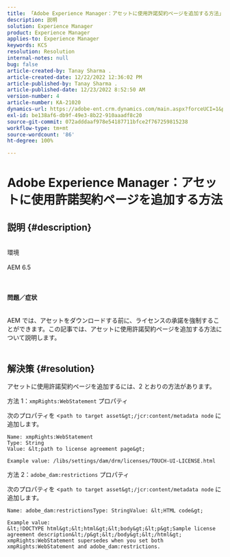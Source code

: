 ```yaml
---
title: 「Adobe Experience Manager：アセットに使用許諾契約ページを追加する方法」
description: 説明
solution: Experience Manager
product: Experience Manager
applies-to: Experience Manager
keywords: KCS
resolution: Resolution
internal-notes: null
bug: false
article-created-by: Tanay Sharma .
article-created-date: 12/22/2022 12:36:02 PM
article-published-by: Tanay Sharma .
article-published-date: 12/23/2022 8:52:50 AM
version-number: 4
article-number: KA-21020
dynamics-url: https://adobe-ent.crm.dynamics.com/main.aspx?forceUCI=1&pagetype=entityrecord&etn=knowledgearticle&id=e851b830-f581-ed11-81ac-6045bd006239
exl-id: be138af6-db9f-49e3-8b22-910aaadf8c20
source-git-commit: 072adddaaf978e54187711bfce2f767259815238
workflow-type: tm+mt
source-wordcount: '86'
ht-degree: 100%

---
```


# Adobe Experience Manager：アセットに使用許諾契約ページを追加する方法

## 説明 {#description}

<br>環境<br><br>AEM 6.5<br><br> <br><br><b>問題／症状</b><br><br><br>AEM では、アセットをダウンロードする前に、ライセンスの承諾を強制することができます。この記事では、アセットに使用許諾契約ページを追加する方法について説明します。<br><br>

## 解決策 {#resolution}


アセットに使用許諾契約ページを追加するには、2 とおりの方法があります。

方法 1：`xmpRights:WebStatement` プロパティ

次のプロパティを &lt;`path to target asset&gt;/jcr:content/metadata node` に追加します。




```
Name: xmpRights:WebStatement
Type: String
Value: &lt;path to license agreement page&gt;
```




`Example value: /libs/settings/dam/drm/licenses/TOUCH-UI-LICENSE.html`



方法 2：`adobe_dam:restrictions` プロパティ

次のプロパティを &lt;`path to target asset&gt;/jcr:content/metadata node` に追加します。




```
Name: adobe_dam:restrictionsType: StringValue: &lt;HTML code&gt;
```







```
Example value:
&lt;!DOCTYPE html&gt;&lt;html&gt;&lt;body&gt;&lt;p&gt;Sample license agreement description&lt;/p&gt;&lt;/body&gt;&lt;/html&gt;
xmpRights:WebStatement supersedes when you set both xmpRights:WebStatement and adobe_dam:restrictions.
```
